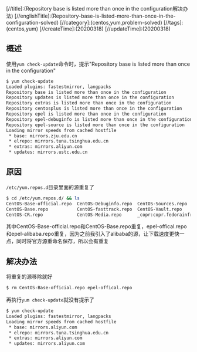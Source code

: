 [//title]:(Repository base is listed more than once in the configuration解决办法)
[//englishTitle]:(Repository-base-is-listed-more-than-once-in-the-configuration-solved)
[//category]:(centos,yum,problem-solved)
[//tags]:(centos,yum)
[//createTime]:(20200318)
[//updateTime]:(20200318)

## 概述
使用`yum check-update`命令时，提示"Repository base is listed more than once in the configuration"  

``` bash
$ yum check-update
Loaded plugins: fastestmirror, langpacks
Repository base is listed more than once in the configuration
Repository updates is listed more than once in the configuration
Repository extras is listed more than once in the configuration
Repository centosplus is listed more than once in the configuration
Repository epel is listed more than once in the configuration
Repository epel-debuginfo is listed more than once in the configuration
Repository epel-source is listed more than once in the configuration
Loading mirror speeds from cached hostfile
 * base: mirrors.zju.edu.cn
 * elrepo: mirrors.tuna.tsinghua.edu.cn
 * extras: mirrors.aliyun.com
 * updates: mirrors.ustc.edu.cn
```

## 原因
`/etc/yum.repos.d`目录里面的源重复了  

``` bash
$ cd /etc/yum.repos.d/ && ls
CentOS-Base-official.repo  CentOS-Debuginfo.repo  CentOS-Sources.repo                                        docker-ce.repo     epel-offical.repo
CentOS-Base.repo           CentOS-fasttrack.repo  CentOS-Vault.repo                                          elrepo.repo        epel-testing.repo
CentOS-CR.repo             CentOS-Media.repo      _copr:copr.fedorainfracloud.org:librehat:shadowsocks.repo  epel-alibaba.repo
``` 

其中CentOS-Base-official.repo和CentOS-Base.repo重复，epel-offical.repo和epel-alibaba.repo重复，因为之前我引入了alibaba的源，让下载速度更快一点，同时将官方源重命名保存，所以会有重复  

## 解决办法
将重复的源移除就好  
``` bash
$ rm CentOS-Base-official.repo epel-offical.repo
```

再执行`yum check-update`就没有提示了    
``` bash
$ yum check-update
Loaded plugins: fastestmirror, langpacks
Loading mirror speeds from cached hostfile
 * base: mirrors.aliyun.com
 * elrepo: mirrors.tuna.tsinghua.edu.cn
 * extras: mirrors.aliyun.com
 * updates: mirrors.aliyun.com
```

